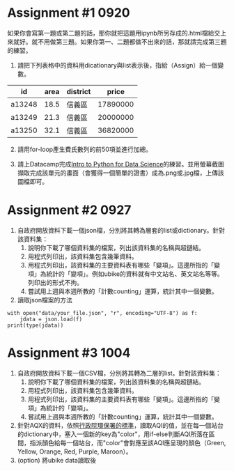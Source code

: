 # Assignment #1 0920
如果你會寫第一題或第二題的話，那你就把這題用ipynb所另存成的.html檔給交上來就好。就不用做第三題。如果你第一、二題都做不出來的話，那就請完成第三題的練習。
1. 請把下列表格中的資料用dicationary與list表示後，指給（Assign）給一個變數。

id|area|district|price
---|---|---|---
a13248|18.5|信義區|17890000
a13249|21.3|信義區|20000000
a13250|32.1|信義區|36820000

2. 請用for-loop產生費氏數列的前50項並進行加總。

3. 請上Datacamp完成[Intro to Python for Data Science](https://www.datacamp.com/courses/intro-to-python-for-data-science)的練習。並用螢幕截圖擷取完成該單元的畫面（會獲得一個簡單的證書）成為.png或.jpg檔，上傳該圖檔即可。

# Assignment #2 0927
1. 自政府開放資料下載一個json檔，分別將其轉為層套的list或dictionary。針對該資料集：
    1. 說明你下載了哪個資料集的檔案，列出該資料集的名稱與超鏈結。
    2. 用程式列印出，該資料集包含幾筆資料。
    3. 用程式列印出，該資料集的主要資料表有哪些「變項」。這邊所指的「變項」為統計的「變項」。例如ubike的資料就有中文站名、英文站名等等。列印出的形式不拘。
    4. 嘗試用上週與本週所教的「計數counting」運算，統計其中一個變數。
2. 讀取json檔案的方法
```
with open("data/your_file.json", "r", encoding="UTF-8") as f:
    jdata = json.load(f)
print(type(jdata))
```
# Assignment #3 1004
1. 自政府開放資料下載一個CSV檔，分別將其轉為二層的list。針對該資料集：
    1. 說明你下載了哪個資料集的檔案，列出該資料集的名稱與超鏈結。
    2. 用程式列印出，該資料集包含幾筆資料。
    3. 用程式列印出，該資料集的主要資料表有哪些「變項」。這邊所指的「變項」為統計的「變項」。
    4. 嘗試用上週與本週所教的「計數counting」運算，統計其中一個變數。
2. 針對AQX的資料，依照[行政院環保署的標準](https://taqm.epa.gov.tw/taqm/tw/b0201.aspx)，讀取AQI的值，並在每一個站台的dictionary中，塞入一個新的key為"color"，用if-else判斷AQI所落在區間，指派顏色給每一個站台，而"color"會對應至該AQI應呈現的顏色（Green, Yellow, Orange, Red, Purple, Maroon）。
3. (option) 將ubike data讀取後
